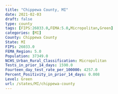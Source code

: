 ```yaml
---
title: "Chippewa County, MI"
date: 2021-02-03
draft: false
type: county
tags: [FIPS:26033.0,FEMA:5.0,Micropolitan,Green]
categories: [MI]
County: Chippewa County
State: MI
FIPS: 26033.0
FEMA_Region: 5.0
Population: 37349.0
NCHS_Urban_Rural_Classification: Micropolitan
Tests_in_prior_14_days: 1590.0
Fourteen_day_test_rate_per_100000: 4257.0
Percent_Positivity_in_prior_14_days: 0.008
Level: Green
url: /states/MI/chippewa-county
---
```



